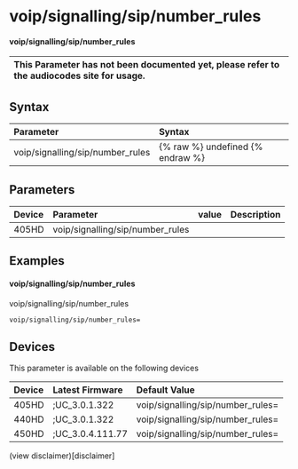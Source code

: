 ﻿---
description: voip/signalling/sip/number_rules
search:
    keywords: ['voip','signalling','sip','number_rules']
---

# voip/signalling/sip/number_rules

#### voip/signalling/sip/number_rules


| This Parameter has not been documented yet, please refer to the audiocodes site for usage.  |
| :--- |

## Syntax
| Parameter | Syntax |
| :--- | :--- |
|voip/signalling/sip/number_rules | {% raw %} undefined {% endraw %} |

## Parameters
|Device|Parameter|value|Description|
|:---|:---|:---|:---|
| 405HD | voip/signalling/sip/number_rules |  |  |

## Examples
#### voip/signalling/sip/number_rules

voip/signalling/sip/number_rules

```
voip/signalling/sip/number_rules=
```

## Devices
This parameter is available on the following devices

| Device | Latest Firmware | Default Value |
|:---|:---|:---|
| 405HD | ;UC_3.0.1.322 | voip/signalling/sip/number_rules= 
| 440HD | ;UC_3.0.1.322 | voip/signalling/sip/number_rules= 
| 450HD | ;UC_3.0.4.111.77 | voip/signalling/sip/number_rules= 

(view disclaimer)[disclaimer]
